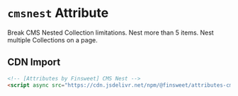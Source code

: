 # `cmsnest` Attribute

Break CMS Nested Collection limitations. Nest more than 5 items. Nest multiple Collections on a page.

## CDN Import

```html
<!-- [Attributes by Finsweet] CMS Nest -->
<script async src="https://cdn.jsdelivr.net/npm/@finsweet/attributes-cmsnest@1/cmsnest.js"></script>
```
